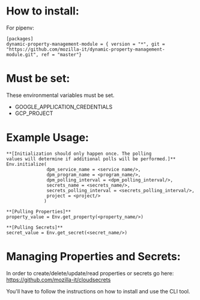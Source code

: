 # How to install:

For pipenv:

```
[packages]
dynamic-property-management-module = { version = "*", git = "https://github.com/mozilla-it/dynamic-property-management-module.git", ref = "master"}
```

# Must be set:
These environmental variables must be set.
* GOOGLE_APPLICATION_CREDENTIALS
* GCP_PROJECT

# Example Usage:

```
**[Initialization should only happen once. The polling 
values will determine if additional polls will be performed.]**
Env.initialize(
               dpm_service_name = <service name/>, 
               dpm_program_name = <program_name/>,
               dpm_polling_interval = <dpm_polling_interval/>,
               secrets_name = <secrets_name/>, 
               secrets_polling_interval = <secrets_polling_interval/>,
               project = <project/>
              )

**[Pulling Properties]**
property_value = Env.get_property(<property_name/>)

**[Pulling Secrets]**
secret_value = Env.get_secret(<secret_name/>)
```

# Managing Properties and Secrets:
In order to create/delete/update/read properties or secrets go here:
https://github.com/mozilla-it/cloudsecrets

You'll have to follow the instructions on how to install and use the CLI tool.